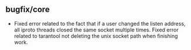 ## bugfix/core

* Fixed error related to the fact that if a user changed the listen address,
  all iproto threads closed the same socket multiple times.
  Fixed error related to tarantool not deleting the unix socket path when finishing work.
